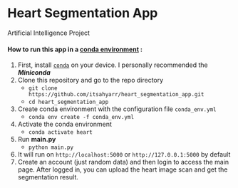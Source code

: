 # Heart Segmentation App 
Artificial Intelligence Project

#### How to run this app in a [conda environment](https://docs.conda.io/projects/conda/en/latest/user-guide/concepts/environments.html) :
1. First, install [`conda`](https://docs.conda.io/projects/conda/en/latest/user-guide/install/index.html) on your device. I personally recommended the _***Miniconda***_
2. Clone this repository and go to the repo directory
   - `git clone https://github.com/itsahyarr/heart_segmentation_app.git`
   - `cd heart_segmentation_app`
3. Create conda environment with the configuration file `conda_env.yml`
   - `conda env create -f conda_env.yml`
4. Activate the conda environment
   - `conda activate heart`
5. Run **main.py**
   - `python main.py`
6. It will run on `http://localhost:5000` or `http://127.0.0.1:5000` by default
7. Create an account (just random data) and then login to access the main page. After logged in, you can upload the heart image scan and get the segmentation result.
